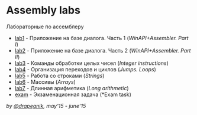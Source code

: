 # Assembly labs
Лабораторные по ассемблеру

* [lab1](https://github.com/Drapegnik/bsu/tree/master/programming/assembly/lab1) - Приложение на базе диалога. Часть 1 (*WinAPI+Assembler. Part I*)
* [lab2](https://github.com/Drapegnik/bsu/tree/master/programming/assembly/lab2) - Приложение на базе диалога. Часть 2 (*WinAPI+Assembler. Part II*)
* [lab3](https://github.com/Drapegnik/bsu/tree/master/programming/assembly/lab3) - Команды обработки целых чисел (*Integer instructions*)
* [lab4](https://github.com/Drapegnik/bsu/tree/master/programming/assembly/lab4) - Организация переходов и циклов (*Jumps. Loops*)
* [lab5](https://github.com/Drapegnik/bsu/tree/master/programming/assembly/lab5) - Работа со строками (*Strings*)
* [lab6](https://github.com/Drapegnik/bsu/tree/master/programming/assembly/lab6) - Массивы (*Arrays*)
* [lab7](https://github.com/Drapegnik/bsu/tree/master/programming/assembly/lab7) - Длинная арифметика (*Long arithmetic*)
* [exam](https://github.com/Drapegnik/bsu/tree/master/programming/assembly/exam) - Экзаменационная задача (*Exam task)

*by [@drapegnik](https://github.com/Drapegnik), may'15 - june'15*